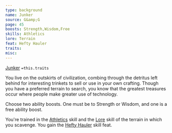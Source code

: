 ```yaml
---
type: background
name: Junker 
source: G&amp;G
page: 45
boosts: Strength,Wisdom,Free
skills: Athletics
lore: Terrain
feat: Hefty Hauler
traits: 
misc: 
---
```


[Junker](###%20Junker)
`=this.traits`


You live on the outskirts of civilization, combing through the detritus left behind for interesting trinkets to sell or use in your own crafting. Though you have a preferred terrain to search, you know that the greatest treasures occur where people make greater use of technology.

Choose two ability boosts. One must be to Strength or Wisdom, and one is a free ability boost.

You're trained in the [Athletics](Athletics) skill and the [Lore](Lore) skill of the terrain in which you scavenge. You gain the [Hefty Hauler](Hefty%20Hauler) skill feat.

